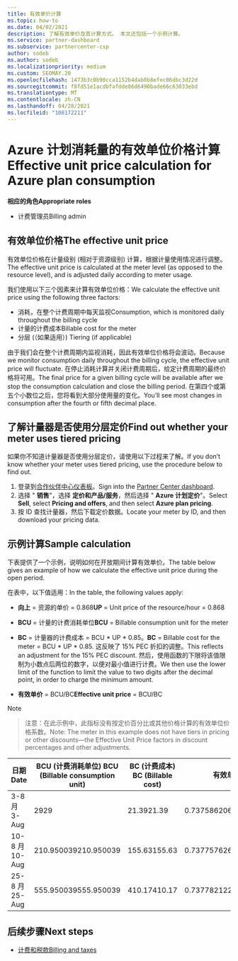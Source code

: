 ```yaml
---
title: 有效单价计算
ms.topic: how-to
ms.date: 04/02/2021
description: 了解有效单价及其计算方式。 本文还包括一个示例计算。
ms.service: partner-dashboard
ms.subservice: partnercenter-csp
author: sodeb
ms.author: sodeb
ms.localizationpriority: medium
ms.custom: SEOMAY.20
ms.openlocfilehash: 1473b3c0b90cca1152b4dab0b8efec86dbc3d22d
ms.sourcegitcommit: f8fd51e1acdbfafdde86d6490bade66c63033ebd
ms.translationtype: MT
ms.contentlocale: zh-CN
ms.lasthandoff: 04/28/2021
ms.locfileid: "108172211"
---
```

# <a name="effective-unit-price-calculation-for-azure-plan-consumption"></a><span data-ttu-id="11d68-104">Azure 计划消耗量的有效单位价格计算</span><span class="sxs-lookup"><span data-stu-id="11d68-104">Effective unit price calculation for Azure plan consumption</span></span>

<span data-ttu-id="11d68-105">**相应的角色**</span><span class="sxs-lookup"><span data-stu-id="11d68-105">**Appropriate roles**</span></span>

- <span data-ttu-id="11d68-106">计费管理员</span><span class="sxs-lookup"><span data-stu-id="11d68-106">Billing admin</span></span>

## <a name="the-effective-unit-price"></a><span data-ttu-id="11d68-107">有效单位价格</span><span class="sxs-lookup"><span data-stu-id="11d68-107">The effective unit price</span></span>

<span data-ttu-id="11d68-108">有效单位价格在计量级别 (相对于资源级别) 计算，根据计量使用情况进行调整。</span><span class="sxs-lookup"><span data-stu-id="11d68-108">The effective unit price is calculated at the meter level (as opposed to the resource level), and is adjusted daily according to meter usage.</span></span>

<span data-ttu-id="11d68-109">我们使用以下三个因素来计算有效单位价格：</span><span class="sxs-lookup"><span data-stu-id="11d68-109">We calculate the effective unit price using the following three factors:</span></span>

- <span data-ttu-id="11d68-110">消耗，在整个计费周期中每天监视</span><span class="sxs-lookup"><span data-stu-id="11d68-110">Consumption, which is monitored daily throughout the billing cycle</span></span>
- <span data-ttu-id="11d68-111">计量的计费成本</span><span class="sxs-lookup"><span data-stu-id="11d68-111">Billable cost for the meter</span></span>
- <span data-ttu-id="11d68-112">分层 (（如果适用）) </span><span class="sxs-lookup"><span data-stu-id="11d68-112">Tiering (if applicable)</span></span>

<span data-ttu-id="11d68-113">由于我们会在整个计费周期内监视消耗，因此有效单位价格将会波动。</span><span class="sxs-lookup"><span data-stu-id="11d68-113">Because we monitor consumption daily throughout the billing cycle, the effective unit price will fluctuate.</span></span> <span data-ttu-id="11d68-114">在停止消耗计算并关闭计费周期后，给定计费周期的最终价格将可用。</span><span class="sxs-lookup"><span data-stu-id="11d68-114">The final price for a given billing cycle will be available after we stop the consumption calculation and close the billing period.</span></span> <span data-ttu-id="11d68-115">在第四个或第五个小数位之后，您将看到大部分使用量的变化。</span><span class="sxs-lookup"><span data-stu-id="11d68-115">You’ll see most changes in consumption after the fourth or fifth decimal place.</span></span>

## <a name="find-out-whether-your-meter-uses-tiered-pricing"></a><span data-ttu-id="11d68-116">了解计量器是否使用分层定价</span><span class="sxs-lookup"><span data-stu-id="11d68-116">Find out whether your meter uses tiered pricing</span></span>

<span data-ttu-id="11d68-117">如果你不知道计量器是否使用分层定价，请使用以下过程来了解。</span><span class="sxs-lookup"><span data-stu-id="11d68-117">If you don’t know whether your meter uses tiered pricing, use the procedure below to find out.</span></span> 

1. <span data-ttu-id="11d68-118">登录到[合作伙伴中心仪表板](https://partner.microsoft.com/dashboard/)。</span><span class="sxs-lookup"><span data-stu-id="11d68-118">Sign into the [Partner Center dashboard](https://partner.microsoft.com/dashboard/).</span></span>
2. <span data-ttu-id="11d68-119">选择 " **销售**"，选择 **定价和产品/服务**，然后选择 " **Azure 计划定价**"。</span><span class="sxs-lookup"><span data-stu-id="11d68-119">Select **Sell**, select **Pricing and offers**, and then select **Azure plan pricing**.</span></span>
3. <span data-ttu-id="11d68-120">按 ID 查找计量器，然后下载定价数据。</span><span class="sxs-lookup"><span data-stu-id="11d68-120">Locate your meter by ID, and then download your pricing data.</span></span> 

## <a name="sample-calculation"></a><span data-ttu-id="11d68-121">示例计算</span><span class="sxs-lookup"><span data-stu-id="11d68-121">Sample calculation</span></span>

<span data-ttu-id="11d68-122">下表提供了一个示例，说明如何在开放期间计算有效单价。</span><span class="sxs-lookup"><span data-stu-id="11d68-122">The table below gives an example of how we calculate the effective unit price during the open period.</span></span>

<span data-ttu-id="11d68-123">在表中，以下值适用：</span><span class="sxs-lookup"><span data-stu-id="11d68-123">In the table, the following values apply:</span></span> 

- <span data-ttu-id="11d68-124">**向上** = 资源的单价 = 0.868</span><span class="sxs-lookup"><span data-stu-id="11d68-124">**UP** = Unit price of the resource/hour = 0.868</span></span>

- <span data-ttu-id="11d68-125">**BCU** = 计量的计费消耗单位</span><span class="sxs-lookup"><span data-stu-id="11d68-125">**BCU** = Billable consumption unit for the meter</span></span>

- <span data-ttu-id="11d68-126">**BC** = 计量器的计费成本 = BCU \* UP \* 0.85。</span><span class="sxs-lookup"><span data-stu-id="11d68-126">**BC** = Billable cost for the meter = BCU \* UP \* 0.85.</span></span> <span data-ttu-id="11d68-127">这反映了 15% PEC 折扣的调整。</span><span class="sxs-lookup"><span data-stu-id="11d68-127">This reflects an adjustment for the 15% PEC discount.</span></span> <span data-ttu-id="11d68-128">然后，使用函数的下限将该值限制为小数点后两位的数字，以便对最小值进行计费。</span><span class="sxs-lookup"><span data-stu-id="11d68-128">We then use the lower limit of the function to limit the value to two digits after the decimal point, in order to charge the minimum amount.</span></span> 

- <span data-ttu-id="11d68-129">**有效单价** = BCU/BC</span><span class="sxs-lookup"><span data-stu-id="11d68-129">**Effective unit price** = BCU/BC</span></span>

>[!NOTE]

><span data-ttu-id="11d68-130">注意：在此示例中，此指标没有按定价百分比或其他价格计算的有效单位价格系数。</span><span class="sxs-lookup"><span data-stu-id="11d68-130">Note: The meter in this example does not have tiers in pricing or other discounts—the Effective Unit Price factors in discount percentages and other adjustments.</span></span>


| <span data-ttu-id="11d68-131">日期</span><span class="sxs-lookup"><span data-stu-id="11d68-131">Date</span></span> | <span data-ttu-id="11d68-132">BCU (计费消耗单位) </span><span class="sxs-lookup"><span data-stu-id="11d68-132">BCU (Billable consumption unit)</span></span> | <span data-ttu-id="11d68-133">BC (计费成本) </span><span class="sxs-lookup"><span data-stu-id="11d68-133">BC (Billable cost)</span></span> | <span data-ttu-id="11d68-134">有效单价</span><span class="sxs-lookup"><span data-stu-id="11d68-134">Effective unit price</span></span> |
| ------ | ----------- | ----------- | ----------- |  
| <span data-ttu-id="11d68-135">3-8 月</span><span class="sxs-lookup"><span data-stu-id="11d68-135">3-Aug</span></span> | <span data-ttu-id="11d68-136">29</span><span class="sxs-lookup"><span data-stu-id="11d68-136">29</span></span> | <span data-ttu-id="11d68-137">21.39</span><span class="sxs-lookup"><span data-stu-id="11d68-137">21.39</span></span> | <span data-ttu-id="11d68-138">0.737586206896552</span><span class="sxs-lookup"><span data-stu-id="11d68-138">0.737586206896552</span></span> |
| <span data-ttu-id="11d68-139">10-8 月</span><span class="sxs-lookup"><span data-stu-id="11d68-139">10-Aug</span></span> | <span data-ttu-id="11d68-140">210.950039</span><span class="sxs-lookup"><span data-stu-id="11d68-140">210.950039</span></span> | <span data-ttu-id="11d68-141">155.63</span><span class="sxs-lookup"><span data-stu-id="11d68-141">155.63</span></span> | <span data-ttu-id="11d68-142">0.737757626107858</span><span class="sxs-lookup"><span data-stu-id="11d68-142">0.737757626107858</span></span> |
| <span data-ttu-id="11d68-143">25-8 月</span><span class="sxs-lookup"><span data-stu-id="11d68-143">25-Aug</span></span> | <span data-ttu-id="11d68-144">555.950039</span><span class="sxs-lookup"><span data-stu-id="11d68-144">555.950039</span></span> | <span data-ttu-id="11d68-145">410.17</span><span class="sxs-lookup"><span data-stu-id="11d68-145">410.17</span></span> | <span data-ttu-id="11d68-146">0.737782122900436</span><span class="sxs-lookup"><span data-stu-id="11d68-146">0.737782122900436</span></span> |

## <a name="next-steps"></a><span data-ttu-id="11d68-147">后续步骤</span><span class="sxs-lookup"><span data-stu-id="11d68-147">Next steps</span></span>

- [<span data-ttu-id="11d68-148">计费和税款</span><span class="sxs-lookup"><span data-stu-id="11d68-148">Billing and taxes</span></span>](billing.md)
